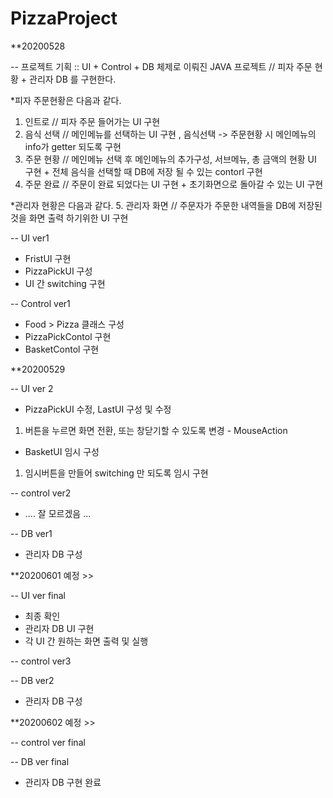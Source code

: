 # PizzaProject

**20200528

-- 프로젝트 기획
:: UI + Control + DB 체제로 이뤄진 JAVA 프로젝트 // 피자 주문 현황 + 관리자 DB 를 구현한다.

*피자 주문현황은 다음과 같다.
1. 인트로 // 피자 주문 들어가는 UI 구현
2. 음식 선택 // 메인메뉴를 선택하는 UI 구현 , 음식선택 -> 주문현황 시 메인메뉴의 info가 getter 되도록 구현
3. 주문 현황 // 메인메뉴 선택 후 메인메뉴의 추가구성, 서브메뉴, 총 금액의 현황 UI 구현 + 전체 음식을 선택할 때 DB에 저장 될 수 있는 contorl 구현
4. 주문 완료 // 주문이 완료 되었다는 UI 구현 + 초기화면으로 돌아갈 수 있는 UI 구현

*관리자 현황은 다음과 같다.
5. 관리자 화면 // 주문자가 주문한 내역들을 DB에 저장된 것을 화면 출력 하기위한 UI 구현

-- UI ver1
+ FristUI 구현
+ PizzaPickUI 구성
+ UI 간 switching 구현

-- Control ver1
+ Food > Pizza 클래스 구성
+ PizzaPickContol 구현
+ BasketContol 구현

**20200529 

-- UI ver 2
+ PizzaPickUI 수정, LastUI 구성 및 수정
1. 버튼을 누르면 화면 전환, 또는 창닫기할 수 있도록 변경 - MouseAction

+ BasketUI 임시 구성
1. 임시버튼을 만들어 switching 만 되도록 임시 구현

-- control ver2
+ .... 잘 모르겠음 ...

-- DB ver1
+ 관리자 DB 구성

**20200601 
예정 >>

-- UI ver final
+ 최종 확인
+ 관리자 DB UI 구현
+ 각 UI 간 원하는 화면 출력 및 실행

-- control ver3


-- DB ver2
+ 관리자 DB 구성

**20200602 
예정 >>

-- control ver final

-- DB ver final
+ 관리자 DB 구현 완료


